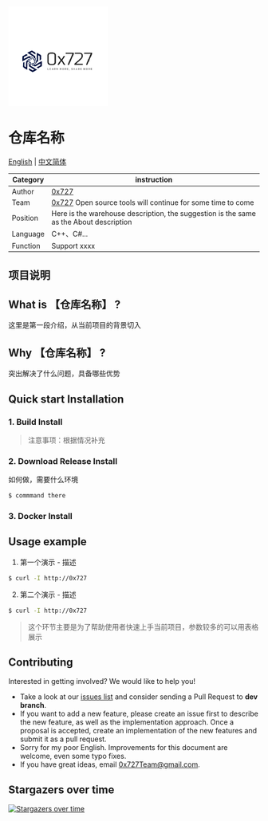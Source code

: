 
![logo](./doc/images/logo.png)

# 仓库名称

[English](./README.md) | [中文简体](./README_zh.md)

| Category | instruction |
| ---- | --- |
| Author | [0x727](https://github.com/0x727) | 
| Team | [0x727](https://github.com/0x727) Open source tools will continue for some time to come |
| Position | Here is the warehouse description, the suggestion is the same as the About description |
| Language | C++、C#... |
| Function | Support xxxx |


## 项目说明



## What is 【仓库名称】 ?

这里是第一段介绍，从当前项目的背景切入

## Why 【仓库名称】 ?

突出解决了什么问题，具备哪些优势

## Quick start Installation

### 1. Build Install

> 注意事项：根据情况补充

### 2. Download Release Install

如何做，需要什么环境

```bash
$ commmand there
```

### 3. Docker Install

## Usage example

1. 第一个演示 - 描述

```bash
$ curl -I http://0x727
```

2. 第二个演示 - 描述

```bash
$ curl -I http://0x727
```

> 这个环节主要是为了帮助使用者快速上手当前项目，参数较多的可以用表格展示

## Contributing

Interested in getting involved? We would like to help you!

* Take a look at our [issues list](https://github.com/0x727/Template/issues) and consider sending a Pull Request to **dev branch**.
* If you want to add a new feature, please create an issue first to describe the new feature, as well as the implementation approach. Once a proposal is accepted, create an implementation of the new features and submit it as a pull request.
* Sorry for my poor English. Improvements for this document are welcome, even some typo fixes.
* If you have great ideas, email 0x727Team@gmail.com.


## Stargazers over time

[![Stargazers over time](https://starchart.cc/0x727/【仓库名称】.svg)](https://github.com/0x727/【仓库名称】)